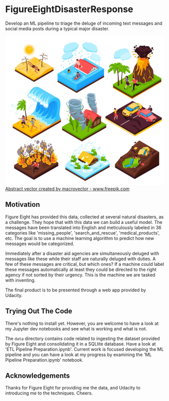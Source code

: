 # FigureEightDisasterResponse

Develop an ML pipeline to triage the deluge of incoming text messages and social media posts during a typical major disaster.

![](https://github.com/manifolded/FigureEightDisasterResponse/blob/master/Images/26719.jpg?raw=true)
<a href='https://www.freepik.com/vectors/abstract'>Abstract vector created by macrovector - www.freepik.com</a>

## Motivation

Figure Eight has provided this data, collected at several natural disasters, as a challenge.   They hope that with this data we can build a useful model.  The messages have been translated into English and meticulously labeled in 36 categories like 'missing_people', 'search_and_rescue', 'medical_products', etc.  The goal is to use a machine learning algorithm to predict how new messages would be categorized.

Immediately after a disaster aid agencies are simultaneously deluged with messages like these while their staff are naturally deluged with duties.  A few of these messages are critical, but which ones?  If a machine could label these messages automatically at least they could be directed to the right agency if not sorted by their urgency.  This is the machine we are tasked with inventing.

The final product is to be presented through a web app provided by Udacity.

## Trying Out The Code

There's nothing to install yet.  However, you are welcome to have a look at my Jupyter dev notebooks and see what is working and what is not.  

The `data` directory contains code related to ingesting the dataset provided by Figure Eight and consolidating it in a SQLlite database.  Have a look at 'ETL Pipeline Preparation.ipynb'.  Current work is focused developing the ML pipeline and you can have a look at my progress by examining the 'ML Pipeline Preparation.ipynb' notebook.

## Acknowledgements

Thanks for Figure Eight for providing me the data, and Udacity to introducing me to the techniques.  Cheers.
